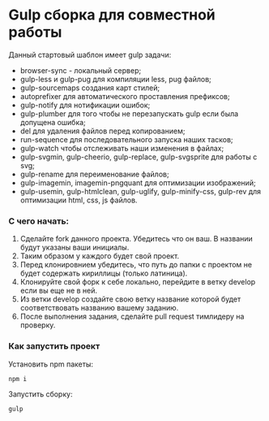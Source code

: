 # Gulp сборка для совместной работы

Данный стартовый шаблон имеет gulp задачи:
 - browser-sync - локальный сервер;
 - gulp-less и gulp-pug для компиляции less, pug файлов;
 - gulp-sourcemaps создания карт стилей;
 - autoprefixer для автоматического проставления префиксов;
 - gulp-notify для нотификации ошибок;
 - gulp-plumber для того чтобы не перезапускать gulp если была допущена ошибка;
 - del для удаления файлов перед копированием;
 - run-sequence для последовательного запуска наших тасков;
 - gulp-watch чтобы отслеживать наши изменения в файлах;
 - gulp-svgmin, gulp-cheerio, gulp-replace, gulp-svgsprite для работы с svg;
 - gulp-rename для переименование файлов;
 - gulp-imagemin, imagemin-pngquant для оптимизации изображений;
 - gulp-usemin, gulp-htmlclean, gulp-uglify, gulp-minify-css, gulp-rev для оптимизации html, css, js файлов.
   
### С чего начать:

1. Сделайте fork данного проекта. Убедитесь что он ваш. В названии будут указаны ваши инициалы.
2. Таким образом у каждого будет свой проект.
3. Перед клонировнием убедитесь, что путь до папки с проектом не будет содержать кириллицы (только латиница).
4. Клонируйте свой форк к себе локально, перейдите в ветку develop если вы еще не в ней.
5. Из ветки develop создайте свою ветку название которой будет соответствовать названию вашему заданию.
6. После выполнения задания, сделайте pull request тимлидеру на проверку.

### Как запустить проект

Установить npm пакеты:

```
npm i
```


Запустить сборку:

```
gulp
```
